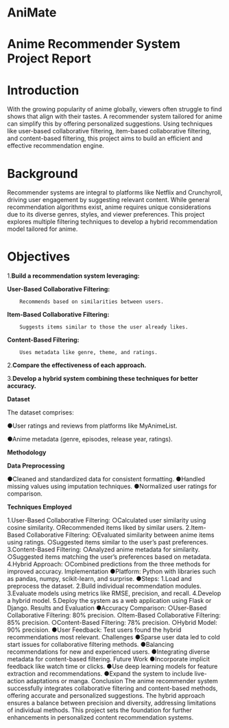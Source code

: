 # AniMate
# **Anime Recommender System Project Report**

# **Introduction**

With the growing popularity of anime globally, viewers often struggle to find shows that align with their tastes. A recommender system tailored for anime can simplify this by offering personalized suggestions. Using techniques like user-based collaborative filtering, item-based collaborative filtering, and content-based filtering, this project aims to build an efficient and effective recommendation engine.

# **Background**

Recommender systems are integral to platforms like Netflix and Crunchyroll, driving user engagement by suggesting relevant content. While general recommendation algorithms exist, anime requires unique considerations due to its diverse genres, styles, and viewer preferences. This project explores multiple filtering techniques to develop a hybrid recommendation model tailored for anime.

# **Objectives**

1.**Build a recommendation system leveraging:**

**User-Based Collaborative Filtering:** 

        Recommends based on similarities between users.

**Item-Based Collaborative Filtering:** 

        Suggests items similar to those the user already likes.

**Content-Based Filtering:** 

        Uses metadata like genre, theme, and ratings.

2.**Compare the effectiveness of each approach.**

3.**Develop a hybrid system combining these techniques for better accuracy.**

**Dataset**

The dataset comprises:

●User ratings and reviews from platforms like MyAnimeList.

●Anime metadata (genre, episodes, release year, ratings).

**Methodology**

**Data Preprocessing**

●Cleaned and standardized data for consistent formatting.
●Handled missing values using imputation techniques.
●Normalized user ratings for comparison.

**Techniques Employed**

1.User-Based Collaborative Filtering:
○Calculated user similarity using cosine similarity.
○Recommended items liked by similar users.
2.Item-Based Collaborative Filtering:
○Evaluated similarity between anime items using ratings.
○Suggested items similar to the user’s past preferences.
3.Content-Based Filtering:
○Analyzed anime metadata for similarity.
○Suggested items matching the user’s preferences based on metadata.
4.Hybrid Approach:
○Combined predictions from the three methods for improved accuracy.
Implementation
●Platform: Python with libraries such as pandas, numpy, scikit-learn, and surprise.
●Steps:
1.Load and preprocess the dataset.
2.Build individual recommendation modules.
3.Evaluate models using metrics like RMSE, precision, and recall.
4.Develop a hybrid model.
5.Deploy the system as a web application using Flask or Django.
Results and Evaluation
●Accuracy Comparison:
○User-Based Collaborative Filtering: 80% precision.
○Item-Based Collaborative Filtering: 85% precision.
○Content-Based Filtering: 78% precision.
○Hybrid Model: 90% precision.
●User Feedback: Test users found the hybrid recommendations most relevant.
Challenges
●Sparse user data led to cold start issues for collaborative filtering methods.
●Balancing recommendations for new and experienced users.
●Integrating diverse metadata for content-based filtering.
Future Work
●Incorporate implicit feedback like watch time or clicks.
●Use deep learning models for feature extraction and recommendations.
●Expand the system to include live-action adaptations or manga.
Conclusion
The anime recommender system successfully integrates collaborative filtering and content-based methods, offering accurate and personalized suggestions. The hybrid approach ensures a balance between precision and diversity, addressing limitations of individual methods. This project sets the foundation for further enhancements in personalized content recommendation systems.



